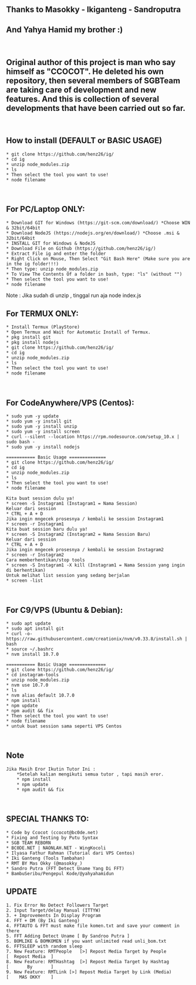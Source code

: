 ## Thanks to Masokky - Ikiganteng - Sandroputra
## And Yahya Hamid my brother :)
<br/>

## Original author of this project is man who say himself as "CCOCOT". He deleted his own repository, then several members of SGBTeam are taking care of development and new features. And this is collection of several developments that have been carried out so far.
<br/>


## How to install (DEFAULT or BASIC USAGE)
	* git clone https://github.com/henz26/ig/
	* cd ig
	* unzip node_modules.zip
	* ls
	* Then select the tool you want to use!
	* node filename
<br/>

## For PC/Laptop ONLY:
	* Download GIT for Windows (https://git-scm.com/download/) *Choose WIN & 32bit/64bit
	* Download NodeJS (https://nodejs.org/en/download/) *Choose .msi & 32bit/64bit
	* INSTALL GIT for Windows & NodeJS
	* Download File on Github (https://github.com/henz26/ig/)
	* Extract File ig and enter the folder
	* Right Click on Mouse, Then Select "Git Bash Here" (Make sure you are in the ig folder!!!)
	* Then type: unzip node_modules.zip
	* To View The Contents Of a folder in bash, type: "ls" (without "")
	* Then select the tool you want to use!
	* node filename
  
  Note : Jika sudah di unzip , tinggal run aja node index.js
<br/>

## For TERMUX ONLY:
	* Install Termux (PlayStore)
	* Open Termux and Wait for Automatic Install of Termux.
	* pkg install git
	* pkg install nodejs
	* git clone https://github.com/henz26/ig/
	* cd ig
	* unzip node_modules.zip
	* ls
	* Then select the tool you want to use!
	* node filename
	
<br/>

## For CodeAnywhere/VPS (Centos):
	* sudo yum -y update
	* sudo yum -y install git
	* sudo yum -y install unzip
	* sudo yum -y install screen
	* curl --silent --location https://rpm.nodesource.com/setup_10.x | sudo bash -
	* sudo yum -y install nodejs

	=========== Basic Usage ==============
	* git clone https://github.com/henz26/ig/
	* cd ig
	* unzip node_modules.zip
	* ls
	* Then select the tool you want to use!
	* node filename
	
	Kita buat session dulu ya!
	* screen -S Instagram1 (Instagram1 = Nama Session)
	Keluar dari session
	* CTRL + A + D
	Jika ingin mngecek prosesnya / kembali ke session Instagram1
	* screen -r Instagram1
	Kita buat session baru dulu ya!
	* screen -S Instagram2 (Instagram2 = Nama Session Baru)
	Keluar dari session
	* CTRL + A + D
	Jika ingin mngecek prosesnya / kembali ke session Instagram2
	* screen -r Instagram2
	Cara memberhentikan/stop tools
	* screen -S Instagram1 -X kill (Instagram1 = Nama Session yang ingin di berhentikan)
	Untuk melihat list session yang sedang berjalan
	* screen -list
<br/>

## For C9/VPS (Ubuntu & Debian):
	* sudo apt update
	* sudo apt install git
	* curl -o- https://raw.githubusercontent.com/creationix/nvm/v0.33.8/install.sh | bash
	* source ~/.bashrc
	* nvm install 10.7.0

	=========== Basic Usage ==============
	* git clone https://github.com/henz26/ig/
	* cd instagram-tools
	* unzip node_modules.zip
	* nvm use 10.7.0
	* ls
	* nvm alias default 10.7.0
	* npm install
	* npm update
	* npm audit && fix
	* Then select the tool you want to use!
	* node filename
	* untuk buat session sama seperti VPS Centos
<br/>

## Note
	Jika Masih Eror Ikutin Tutor Ini :
		*Setelah kalian mengikuti semua tutor , tapi masih eror.
		* npm install
		* npm update
		* npm audit && fix
<br/>

## SPECIAL THANKS TO:
	* Code by Ccocot (ccocot@bc0de.net)
	* Fixing and Testing by Putu Syntax
	* SGB TEAM REBORN
	* BC0DE.NET | NAONLAH.NET - WingKocoli
	* Ilyasa Fathur Rahman (Tutorial dari VPS Centos)
	* Iki Ganteng (Tools Tambahan)
	* RMT BY Mas Okky (@masokky_)
	* Sandro Putra (FFT Detect Uname Yang Di FFT)
	* BambuSeribu/Pengepul Kode/@yahyahamidun               

## UPDATE
    1. Fix Error No Detect Followers Target
    2. Input Target/delay Manual (ITTYW)
    3. + Improvements In Display Program
    4. FFT + DM (By Iki Ganteng)
    4. FFTAUTO & FFT must make file komen.txt and save your comment in there
    5. FFT Adding Detect Uname [ By Sandroo Putra ]
    5. BOMLIKE & BOMKOMEN if you want unlimited read unli_bom.txt
    6. FFTSLEEP with random sleep
    7. New Feature: RMTPeople	[>] Repost Media Target by People                [  Repost Media  ]
    8. New Feature: RMTHashtag	[>] Repost Media Target by Hashtag               [       By       ]
    9. New Feature: RMTLink	[>] Repost Media Target by Link (Media)          [    MAS OKKY    ]
<br/>
